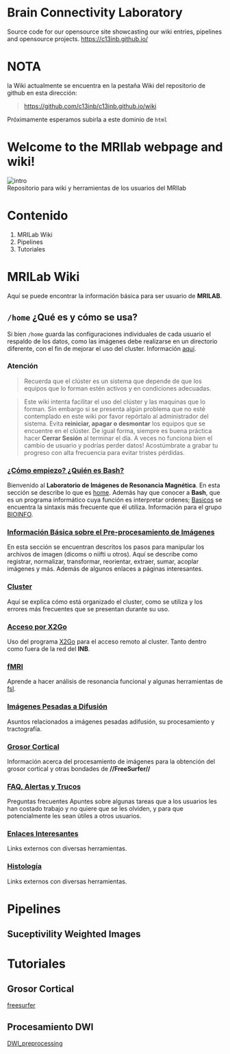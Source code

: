 # Brain Connectivity Laboratory
Source code for our opensource site showcasting our wiki entries, pipelines and opensource projects.
https://c13inb.github.io/

# NOTA  
la Wiki actualmente se encuentra en la pestaña Wiki del repositorio de github en esta dirección:  
> https://github.com/c13inb/c13inb.github.io/wiki  
  
Próximamente esperamos subirla a este dominio de `html`

# Welcome to the MRIlab webpage and wiki!
![intro](https://farm5.staticflickr.com/4674/24783541397_0aaf0dcf80_z.jpg)  
Repositorio para wiki  y herramientas de los usuarios del MRIlab   

# Contenido  
1. MRILab Wiki
1. Pipelines
1. Tutoriales


# MRILab Wiki
Aquí se puede encontrar la información básica para ser usuario de **MRILAB**. 

## `/home` ¿Qué es y cómo se usa?
Si bien `/home` guarda las configuraciones individuales de cada usuario el respaldo de los datos, como las imágenes debe realizarse en un directorio diferente, con el fin de mejorar el uso del cluster. Información  [aquí](https://github.com/rcruces/C-13_wiki_demo/wiki).


### Atención

>Recuerda que el clúster es un sistema que depende de que los equipos que lo
forman estén activos y en condiciones adecuadas. 

>Este wiki intenta facilitar el uso del clúster y las maquinas que lo forman.
Sin embargo si se presenta algún problema que no esté contemplado en este wiki
por favor repórtalo al administrador del sistema. Evita __reiniciar, apagar o
desmontar__ los equipos que se encuentre en el clúster. De igual forma, siempre es buena práctica hacer **Cerrar Sesión** al terminar el día. A veces no funciona bien el cambio de usuario y podrías perder datos! Acostúmbrate a grabar tu progreso con alta frecuencia para evitar tristes pérdidas.


### [¿Cómo empiezo? ¿Quién es Bash?](?id=bash) ###
Bienvenido al **Laboratorio de Imágenes de Resonancia Magnética**. 
En esta sección se describe lo que es [home](?id=home). Además hay que conocer a **Bash**, que es un programa informático cuya función es interpretar ordenes; [Basicos](https://github.com/rcruces/C-13_wiki_demo/wiki/Basicos) se encuentra la sintaxis más frecuente que él utiliza. Información para el grupo [BIOINFO](https://github.com/rcruces/C-13_wiki_demo/wiki/Bioinfo).


### [Información Básica sobre el Pre-procesamiento de Imágenes](?id=image) ###
En esta sección se encuentran descritos los pasos para manipular los archivos de imagen (dicoms o niifti u otros). Aquí se describe como registrar, normalizar, transformar, reorientar, extraer, sumar, acoplar imágenes y más. Además de algunos enlaces a páginas interesantes.


### [Cluster](https://github.com/rcruces/C-13_wiki_demo/wiki/Cluster) ### 
Aquí se explica cómo está organizado el cluster, como se utiliza y los errores más frecuentes que se presentan durante su uso.

### [Acceso por X2Go](https://github.com/rcruces/C-13_wiki_demo/wiki/X2Go) ###

Uso del programa [X2Go](http://wiki.x2go.org/doku.php) para el acceso remoto al cluster. Tanto dentro como fuera de la red del **INB**.

### [fMRI](?id=fMRI)
Aprende a hacer análisis de resonancia funcional y algunas herramientas de [fsl](http://fsl.fmrib.ox.ac.uk/fsl/fslwiki/).


### [Imágenes Pesadas a Difusión](?id=difusion)
Asuntos relacionados a imágenes pesadas adifusión, su procesamiento y tractografía.

### [Grosor Cortical](?id=grosorcortical)
Información acerca del procesamiento de imágenes para la obtención del grosor cortical y otras bondades de **//FreeSurfer//**

### [FAQ,  Alertas y Trucos](https://github.com/rcruces/C-13_wiki_demo/wiki/FAQ,-Trucos-y-Alertas)
Preguntas frecuentes
Apuntes sobre algunas tareas que a los usuarios les han costado trabajo y no quiere que se les olviden, y para que potencialmente les sean útiles a otros usuarios. 


### [Enlaces Interesantes](?id=enlaces) ###
Links externos con diversas herramientas.

### [Histología](?id=histología) ###
Links externos con diversas herramientas.

# Pipelines
## Suceptivility Weighted Images

# Tutoriales
## Grosor Cortical  
[freesurfer](https://github.com/rcruces/MRI_analytic_tools/tree/master/Freesurfer_preprocessing)
  
## Procesamiento DWI  
[DWI_preprocessing](https://github.com/rcruces/MRI_analytic_tools/tree/master/DWI_preprocessing)



